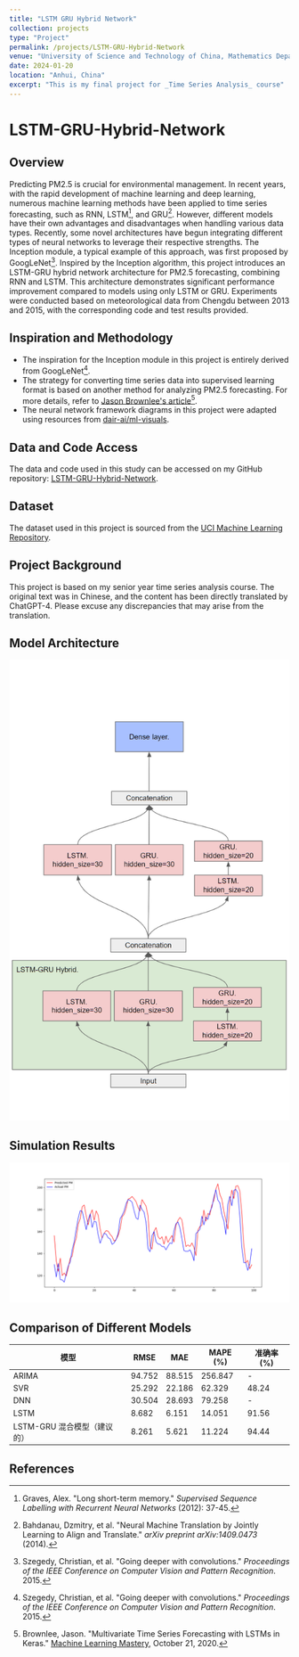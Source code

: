 ```yaml
---
title: "LSTM GRU Hybrid Network"
collection: projects
type: "Project"
permalink: /projects/LSTM-GRU-Hybrid-Network
venue: "University of Science and Technology of China, Mathematics Department"
date: 2024-01-20
location: "Anhui, China"
excerpt: "This is my final project for _Time Series Analysis_ course"
---
```


# LSTM-GRU-Hybrid-Network

## Overview
Predicting PM2.5 is crucial for environmental management. In recent years, with the rapid development of machine learning and deep learning, numerous machine learning methods have been applied to time series forecasting, such as RNN, LSTM[^1], and GRU[^2]. However, different models have their own advantages and disadvantages when handling various data types. Recently, some novel architectures have begun integrating different types of neural networks to leverage their respective strengths. The Inception module, a typical example of this approach, was first proposed by GoogLeNet[^3]. Inspired by the Inception algorithm, this project introduces an LSTM-GRU hybrid network architecture for PM2.5 forecasting, combining RNN and LSTM. This architecture demonstrates significant performance improvement compared to models using only LSTM or GRU. Experiments were conducted based on meteorological data from Chengdu between 2013 and 2015, with the corresponding code and test results provided.

## Inspiration and Methodology
- The inspiration for the Inception module in this project is entirely derived from GoogLeNet[^3].
- The strategy for converting time series data into supervised learning format is based on another method for analyzing PM2.5 forecasting. For more details, refer to [Jason Brownlee's article](https://machinelearningmastery.com/multivariate-time-series-forecasting-lstms-keras/)[^4].
- The neural network framework diagrams in this project were adapted using resources from [dair-ai/ml-visuals](https://github.com/dair-ai/ml-visuals).

## Data and Code Access
The data and code used in this study can be accessed on my GitHub repository: [LSTM-GRU-Hybrid-Network](https://github.com/Yixiao-Wang-Stats/LSTM-GRU-Hybrid-Network).

## Dataset
The dataset used in this project is sourced from the [UCI Machine Learning Repository](https://archive.ics.uci.edu/dataset/394/pm2+5+data+of+five+chinese+cities).

## Project Background
This project is based on my senior year time series analysis course. The original text was in Chinese, and the content has been directly translated by ChatGPT-4. Please excuse any discrepancies that may arise from the translation.

## Model Architecture
![LSTM-GRU Hybrid Network](./images/LSTM-GRU-Hybrid-Network.png)

## Simulation Results
![PM Prediction vs Actual](./images/pm-prediction.png)

<h2> Comparison of Different Models</h2>
<table>
    <thead>
        <tr>
            <th>模型</th>
            <th>RMSE</th>
            <th>MAE</th>
            <th>MAPE (%)</th>
            <th>准确率 (%)</th>
        </tr>
    </thead>
    <tbody>
        <tr>
            <td>ARIMA</td>
            <td>94.752</td>
            <td>88.515</td>
            <td>256.847</td>
            <td>-</td>
        </tr>
        <tr>
            <td>SVR</td>
            <td>25.292</td>
            <td>22.186</td>
            <td>62.329</td>
            <td>48.24</td>
        </tr>
        <tr>
            <td>DNN</td>
            <td>30.504</td>
            <td>28.693</td>
            <td>79.258</td>
            <td>-</td>
        </tr>
        <tr>
            <td>LSTM</td>
            <td>8.682</td>
            <td>6.151</td>
            <td>14.051</td>
            <td>91.56</td>
        </tr>
        <tr>
            <td>LSTM-GRU 混合模型（建议的）</td>
            <td>8.261</td>
            <td>5.621</td>
            <td>11.224</td>
            <td>94.44</td>
        </tr>
    </tbody>
</table>


## References
[^1]: Graves, Alex. "Long short-term memory." *Supervised Sequence Labelling with Recurrent Neural Networks* (2012): 37-45.
[^2]: Bahdanau, Dzmitry, et al. "Neural Machine Translation by Jointly Learning to Align and Translate." *arXiv preprint arXiv:1409.0473* (2014).
[^3]: Szegedy, Christian, et al. "Going deeper with convolutions." *Proceedings of the IEEE Conference on Computer Vision and Pattern Recognition*. 2015.
[^4]: Brownlee, Jason. "Multivariate Time Series Forecasting with LSTMs in Keras." [Machine Learning Mastery](https://machinelearningmastery.com/multivariate-time-series-forecasting-lstms-keras/), October 21, 2020.
